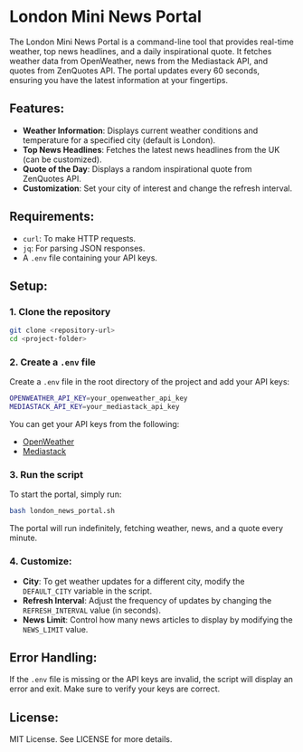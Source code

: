 # London Mini News Portal

The London Mini News Portal is a command-line tool that provides real-time weather, top news headlines, and a daily inspirational quote. It fetches weather data from OpenWeather, news from the Mediastack API, and quotes from ZenQuotes API. The portal updates every 60 seconds, ensuring you have the latest information at your fingertips.

## Features:
- **Weather Information**: Displays current weather conditions and temperature for a specified city (default is London).
- **Top News Headlines**: Fetches the latest news headlines from the UK (can be customized).
- **Quote of the Day**: Displays a random inspirational quote from ZenQuotes API.
- **Customization**: Set your city of interest and change the refresh interval.

## Requirements:
- `curl`: To make HTTP requests.
- `jq`: For parsing JSON responses.
- A `.env` file containing your API keys.

## Setup:

### 1. Clone the repository
```bash
git clone <repository-url>
cd <project-folder>
```

### 2. Create a `.env` file
Create a `.env` file in the root directory of the project and add your API keys:

```bash
OPENWEATHER_API_KEY=your_openweather_api_key
MEDIASTACK_API_KEY=your_mediastack_api_key
```

You can get your API keys from the following:
- [OpenWeather](https://openweathermap.org/api)
- [Mediastack](https://mediastack.com/)

### 3. Run the script
To start the portal, simply run:

```bash
bash london_news_portal.sh
```

The portal will run indefinitely, fetching weather, news, and a quote every minute.

### 4. Customize:
- **City**: To get weather updates for a different city, modify the `DEFAULT_CITY` variable in the script.
- **Refresh Interval**: Adjust the frequency of updates by changing the `REFRESH_INTERVAL` value (in seconds).
- **News Limit**: Control how many news articles to display by modifying the `NEWS_LIMIT` value.

## Error Handling:
If the `.env` file is missing or the API keys are invalid, the script will display an error and exit. Make sure to verify your keys are correct.

## License:
MIT License. See LICENSE for more details.
